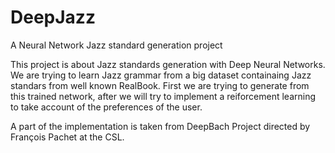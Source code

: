 # DeepJazz
A Neural Network Jazz standard generation project


This project is about Jazz standards generation with Deep Neural Networks.
We are trying to learn Jazz grammar from a big dataset containaing Jazz standars from well known RealBook. 
First we are trying to generate from this trained network, after we will try to 
implement a reiforcement learning to take account of the preferences of the user. 

A part of the implementation is taken from DeepBach Project directed by François Pachet at the CSL. 


